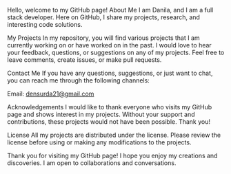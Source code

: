 Hello, welcome to my GitHub page!
About Me
I am Danila, and I am a full stack developer. Here on GitHub, I share my projects, research, and interesting code solutions.

My Projects
In my repository, you will find various projects that I am currently working on or have worked on in the past.
I would love to hear your feedback, questions, or suggestions on any of my projects. Feel free to leave comments, create issues, or make pull requests.

Contact Me
If you have any questions, suggestions, or just want to chat, you can reach me through the following channels:

Email: densurda21@gmail.com

Acknowledgements
I would like to thank everyone who visits my GitHub page and shows interest in my projects. Without your support and contributions, these projects would not have been possible. Thank you!

License
All my projects are distributed under the license. Please review the license before using or making any modifications to the projects.

Thank you for visiting my GitHub page! I hope you enjoy my creations and discoveries. I am open to collaborations and conversations.
<!---
Git-densurda/Git-densurda is a ✨ special ✨ repository because its `README.md` (this file) appears on your GitHub profile.
You can click the Preview link to take a look at your changes.
--->
